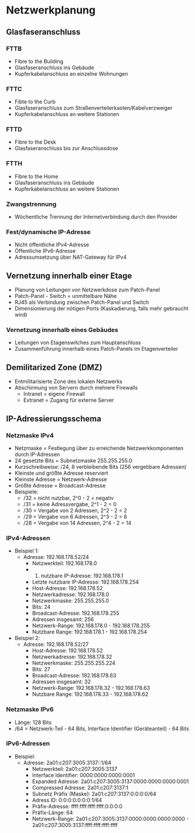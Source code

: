 # Netzwerkplanung

## Glasfaseranschluss

### FTTB
- Fibre to the Building
- Glasfaseranschluss ins Gebäude
- Kupferkabelanschluss an einzelne Wohnungen

### FTTC
- Fibte to the Curb
- Glasfaseranschluss zum Straßenverteilerkasten/Kabelverzweiger
- Kupferkabelanschluss an weitere Stationen

### FTTD
- Fibre to the Desk
- Glasfaseranschluss bis zur Anschlussdose

### FTTH
- Fibre to the Home
- Glasfaseranschluss ins Gebäude
- Kupferkabelanschluss an weitere Stationen

### Zwangstrennung
- Wöchentliche Trennung der Internetverbindung durch den Provider

### Fest/dynamische IP-Adresse
- Nicht öffentliche IPv4-Adresse
- Öffentliche IPv6-Adresse
- Adressumsetzung über NAT-Gateway für IPv4


## Vernetzung innerhalb einer Etage
- Planung von Leitungen von Netzwerkdose zum Patch-Panel
- Patch-Panel - Switch = unmittelbare Nähe
- RJ45 als Verbindung zwischen Patch-Panel und Switch
- Dimensionierung der nötigen Ports (Kaskadierung, falls mehr gebraucht wird)

### Vernetzung innerhalb eines Gebäudes
- Leitungen von Etagenswitches zum Hauptanschluss
- Zusammenführung innerhalb eines Patch-Panels im Etagenverteiler

## Demilitarized Zone (DMZ)
- Entmilitarisierte Zone des lokalen Netzwerks
- Abschirmung von Servern durch mehrere Firewalls
  - Intranet = eigene Firewall
  - Extranet = Zugang für externe Server
 

## IP-Adressierungsschema

### Netzmaske IPv4
- Netzmaske = Festlegung über zu erreichende Netzwerkkomponenten durch IP-Adressen
- 24 gesetzte Bits = Subnetzmaske 255.255.255.0
- Kurzschreibweise: /24, 8 verbleibende Bits (256 vergebbare Adressen)
- Kleinste und größte Adresse reserviert
- Kleinste Adresse = Netzwerk-Adresse
- Größte Adresse = Broadcast-Adresse
- Beispiele:
  - /32 = nicht nutzbar, 2^0 - 2 = negativ
  - /31 = keine Adressvergabe, 2^1 - 2 = 0
  - /30 = Vergabe von 2 Adressen, 2^2 - 2 = 2
  - /29 = Vergabe von 6 Adressen, 2^3 - 2 = 6
  - /28 = Vergabe von 14 Adressen, 2^4 - 2 = 14
 
### IPv4-Adressen
- Beispiel 1:
  - Adresse: 192.168.178.52/24
    - Netzwerkteil: 192.168.178.0
    - 1. nutzbare IP-Adresse: 192.168.178.1
    - Letzte nutzbare IP-Adresse: 192.168.178.254
    - Host-Adresse: 192.168.178.52
    - Netzwerkadresse: 192.168.178.0
    - Netzwerkmaske: 255.255.255.0
    - Bits: 24
    - Broadcast-Adresse: 192.168.178.255
    - Adressen insgesamt: 256
    - Netzwerk-Range: 192.168.178.0 - 192.168.178.255
    - Nutzbare Range: 192.168.178.1 - 192.168.178.254
- Beispiel 2:
  - Adresse: 192.168.178.52/27
    - Host-Adresse: 192.168.178.52
    - Netzwerkadresse: 192.168.178.32
    - Netzwerkmaske: 255.255.255.224
    - Bits: 27
    - Broadcast-Adresse: 192.168.178.63
    - Adressen insgesamt: 32
    - Netzwerk-Range: 192.168.178.32 - 192.168.178.63
    - Nutzbare Range: 192.168.178.33 - 192.168.178.62
   
### Netzmaske IPv6
- Länge: 128 Bits
- /64 = Netzwerk-Teil - 64 Bits, Interface Identifier (Geräteanteil) - 64 Bits

### IPv6-Adressen
- Beispiel:
  - Adresse: 2a01:c207:3005:3137::1/64
    - Netzwerkteil: 2a01:c207:3005:3137
    - Interface Identifier: 0000:0000:0000:0001
    - Expanded Adresse: 2a01:c207:3005:3137:0000:0000:0000:0001
    - Compressed Adresse: 2a01:c207:3137:1
    - Subnetz Präfix (Maske): 2a01:c207:3137:0:0:0:0/64
    - Adress ID: 0:0:0:0:0:0:0:1/64
    - Präfix-Adresse: ffff:ffff:ffff:ffff:0:0:0:0
    - Präfix-Länge: 64
    - Netzwerk-Range: 2a01:c207:3005:3137:0000:0000:0000:0000 - 2a01:c207:3005:3137:ffff:ffff:ffff:ffff
